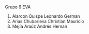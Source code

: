 Grupo 6 EVA
1. Alarcon Quispe Leonardo German
2. Arias Chubarieva Christian Mauricio
3. Mejía Araúz Andrés Hernan
